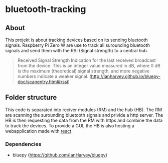 # bluetooth-tracking
## About
This projekt is about tracking devices based on its sending bluetooth signals. Raspberry Pi Zero W are use to track all surounding bluetooth signals and send them with the RSI (Signal strength) to a central hub.

> Received Signal Strength Indication for the last received broadcast from the device. This is an integer value measured in dB, where 0 dB is the maximum (theoretical) signal strength, and more negative numbers indicate a weaker signal. (http://ianharvey.github.io/bluepy-doc/scanentry.html#rssi)

## Folder structure
This code is separated into reciver modules (RM) and the hub (HB). The RM are scanning the surounding bluetooth signals and privide a http server. The HB is then requesting the data from the RM with https and combine the data to track the devices. To provide a GUI, the HB is also hosting a webapplication made with [react](https://reactjs.org/).

### Dependencies
* bluepy (https://github.com/IanHarvey/bluepy)
